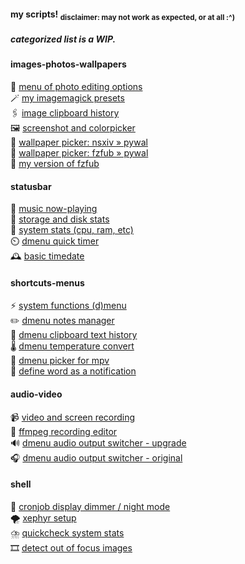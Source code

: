 #### my scripts! <sub>disclaimer: may not work as expected, or at all :^)</sub>
##### categorized list is a WIP.
#### images-photos-wallpapers
📸 [menu of photo editing options](https://github.com/BreadOnPenguins/scripts/blob/master/photomenu) \
🪄 [my imagemagick presets](https://github.com/BreadOnPenguins/scripts/blob/master/imgmgk) \
🖇️ [image clipboard history](https://github.com/BreadOnPenguins/scripts/blob/master/imgcliphist) \
🖼️ [screenshot and colorpicker](https://github.com/BreadOnPenguins/scripts/blob/master/screenshot_extra_features) \
🌠 [wallpaper picker: nsxiv » pywal](https://github.com/BreadOnPenguins/scripts/blob/master/wallpapermenu) \
🌃 [wallpaper picker: fzfub » pywal](https://github.com/BreadOnPenguins/scripts/blob/master/fzfub-wallpapermenu) \
🐛 [my version of fzfub](https://github.com/BreadOnPenguins/scripts/blob/master/fzfub)
#### statusbar
🎵 [music now-playing](https://github.com/BreadOnPenguins/scripts/blob/master/dwmblocks_musicplaying) \
💾 [storage and disk stats](https://github.com/BreadOnPenguins/scripts/blob/master/dwmblocks_disks) \
🐏 [system stats (cpu, ram, etc)](https://github.com/BreadOnPenguins/scripts/blob/master/dwmblocks_systemstats) \
⏲️ [dmenu quick timer](https://github.com/BreadOnPenguins/scripts/blob/master/dmenu_timer) \
🕰️ [basic timedate](https://github.com/BreadOnPenguins/scripts/blob/master/dwmblocks_timedate)
#### shortcuts-menus
⚡ [system functions (d)menu](https://github.com/BreadOnPenguins/scripts/blob/master/dmenu_sys) \
✏️ [dmenu notes manager](https://github.com/BreadOnPenguins/scripts/blob/master/dmenu_notes) \
📎 [dmenu clipboard text history](https://github.com/BreadOnPenguins/scripts/blob/master/dmenu_cliphist) \
🌡️ [dmenu temperature convert](https://github.com/BreadOnPenguins/scripts/blob/master/dmenu_tempconvert) \
📼 [dmenu picker for mpv](https://github.com/BreadOnPenguins/scripts/blob/master/dmenu_mpv) \
📖 [define word as a notification](https://github.com/BreadOnPenguins/scripts/blob/master/define_word)
#### audio-video
📹 [video and screen recording](https://github.com/BreadOnPenguins/scripts/blob/master/record) \
🎥 [ffmpeg recording editor](https://github.com/BreadOnPenguins/scripts/blob/master/edit_recording) \
🔊 [dmenu audio output switcher - upgrade](https://github.com/BreadOnPenguins/scripts/blob/master/audio_output_switch) \
🎧 [dmenu audio output switcher - original](https://github.com/BreadOnPenguins/scripts/blob/master/dmenu_audioswitch_prev)
#### shell
🌛 [cronjob display dimmer / night mode](https://github.com/BreadOnPenguins/scripts/blob/master/dimmer) \
🌪️ [xephyr setup](https://github.com/BreadOnPenguins/scripts/blob/master/xephyr) \
⛈️ [quickcheck system stats](https://github.com/BreadOnPenguins/scripts/blob/master/stats) \
🎞️ [detect out of focus images](https://github.com/BreadOnPenguins/scripts/blob/master/focusdetect.py)
